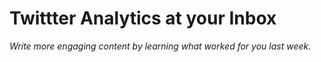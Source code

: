 # Twittter Analytics at your Inbox

*Write more engaging content by learning what worked for you last week.*

